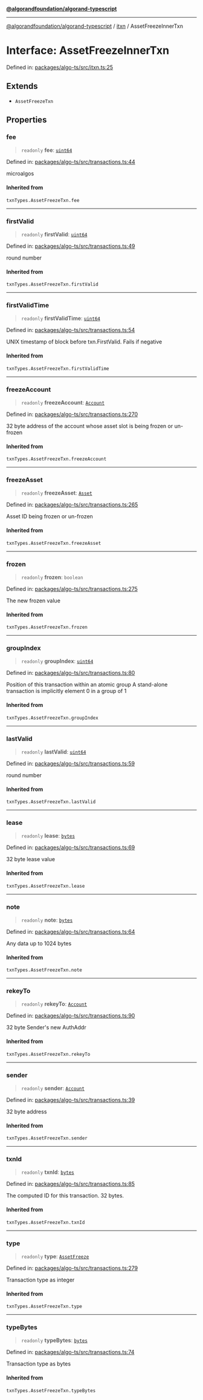 [**@algorandfoundation/algorand-typescript**](../../../README.md)

***

[@algorandfoundation/algorand-typescript](../../../README.md) / [itxn](../README.md) / AssetFreezeInnerTxn

# Interface: AssetFreezeInnerTxn

Defined in: [packages/algo-ts/src/itxn.ts:25](https://github.com/algorandfoundation/puya-ts/blob/14c9827d80da81ff08b4923e997ba22be04aa0db/packages/algo-ts/src/itxn.ts#L25)

## Extends

- `AssetFreezeTxn`

## Properties

### fee

> `readonly` **fee**: [`uint64`](../../../type-aliases/uint64.md)

Defined in: [packages/algo-ts/src/transactions.ts:44](https://github.com/algorandfoundation/puya-ts/blob/14c9827d80da81ff08b4923e997ba22be04aa0db/packages/algo-ts/src/transactions.ts#L44)

microalgos

#### Inherited from

`txnTypes.AssetFreezeTxn.fee`

***

### firstValid

> `readonly` **firstValid**: [`uint64`](../../../type-aliases/uint64.md)

Defined in: [packages/algo-ts/src/transactions.ts:49](https://github.com/algorandfoundation/puya-ts/blob/14c9827d80da81ff08b4923e997ba22be04aa0db/packages/algo-ts/src/transactions.ts#L49)

round number

#### Inherited from

`txnTypes.AssetFreezeTxn.firstValid`

***

### firstValidTime

> `readonly` **firstValidTime**: [`uint64`](../../../type-aliases/uint64.md)

Defined in: [packages/algo-ts/src/transactions.ts:54](https://github.com/algorandfoundation/puya-ts/blob/14c9827d80da81ff08b4923e997ba22be04aa0db/packages/algo-ts/src/transactions.ts#L54)

UNIX timestamp of block before txn.FirstValid. Fails if negative

#### Inherited from

`txnTypes.AssetFreezeTxn.firstValidTime`

***

### freezeAccount

> `readonly` **freezeAccount**: [`Account`](../../../type-aliases/Account.md)

Defined in: [packages/algo-ts/src/transactions.ts:270](https://github.com/algorandfoundation/puya-ts/blob/14c9827d80da81ff08b4923e997ba22be04aa0db/packages/algo-ts/src/transactions.ts#L270)

32 byte address of the account whose asset slot is being frozen or un-frozen

#### Inherited from

`txnTypes.AssetFreezeTxn.freezeAccount`

***

### freezeAsset

> `readonly` **freezeAsset**: [`Asset`](../../../type-aliases/Asset.md)

Defined in: [packages/algo-ts/src/transactions.ts:265](https://github.com/algorandfoundation/puya-ts/blob/14c9827d80da81ff08b4923e997ba22be04aa0db/packages/algo-ts/src/transactions.ts#L265)

Asset ID being frozen or un-frozen

#### Inherited from

`txnTypes.AssetFreezeTxn.freezeAsset`

***

### frozen

> `readonly` **frozen**: `boolean`

Defined in: [packages/algo-ts/src/transactions.ts:275](https://github.com/algorandfoundation/puya-ts/blob/14c9827d80da81ff08b4923e997ba22be04aa0db/packages/algo-ts/src/transactions.ts#L275)

The new frozen value

#### Inherited from

`txnTypes.AssetFreezeTxn.frozen`

***

### groupIndex

> `readonly` **groupIndex**: [`uint64`](../../../type-aliases/uint64.md)

Defined in: [packages/algo-ts/src/transactions.ts:80](https://github.com/algorandfoundation/puya-ts/blob/14c9827d80da81ff08b4923e997ba22be04aa0db/packages/algo-ts/src/transactions.ts#L80)

Position of this transaction within an atomic group
A stand-alone transaction is implicitly element 0 in a group of 1

#### Inherited from

`txnTypes.AssetFreezeTxn.groupIndex`

***

### lastValid

> `readonly` **lastValid**: [`uint64`](../../../type-aliases/uint64.md)

Defined in: [packages/algo-ts/src/transactions.ts:59](https://github.com/algorandfoundation/puya-ts/blob/14c9827d80da81ff08b4923e997ba22be04aa0db/packages/algo-ts/src/transactions.ts#L59)

round number

#### Inherited from

`txnTypes.AssetFreezeTxn.lastValid`

***

### lease

> `readonly` **lease**: [`bytes`](../../../type-aliases/bytes.md)

Defined in: [packages/algo-ts/src/transactions.ts:69](https://github.com/algorandfoundation/puya-ts/blob/14c9827d80da81ff08b4923e997ba22be04aa0db/packages/algo-ts/src/transactions.ts#L69)

32 byte lease value

#### Inherited from

`txnTypes.AssetFreezeTxn.lease`

***

### note

> `readonly` **note**: [`bytes`](../../../type-aliases/bytes.md)

Defined in: [packages/algo-ts/src/transactions.ts:64](https://github.com/algorandfoundation/puya-ts/blob/14c9827d80da81ff08b4923e997ba22be04aa0db/packages/algo-ts/src/transactions.ts#L64)

Any data up to 1024 bytes

#### Inherited from

`txnTypes.AssetFreezeTxn.note`

***

### rekeyTo

> `readonly` **rekeyTo**: [`Account`](../../../type-aliases/Account.md)

Defined in: [packages/algo-ts/src/transactions.ts:90](https://github.com/algorandfoundation/puya-ts/blob/14c9827d80da81ff08b4923e997ba22be04aa0db/packages/algo-ts/src/transactions.ts#L90)

32 byte Sender's new AuthAddr

#### Inherited from

`txnTypes.AssetFreezeTxn.rekeyTo`

***

### sender

> `readonly` **sender**: [`Account`](../../../type-aliases/Account.md)

Defined in: [packages/algo-ts/src/transactions.ts:39](https://github.com/algorandfoundation/puya-ts/blob/14c9827d80da81ff08b4923e997ba22be04aa0db/packages/algo-ts/src/transactions.ts#L39)

32 byte address

#### Inherited from

`txnTypes.AssetFreezeTxn.sender`

***

### txnId

> `readonly` **txnId**: [`bytes`](../../../type-aliases/bytes.md)

Defined in: [packages/algo-ts/src/transactions.ts:85](https://github.com/algorandfoundation/puya-ts/blob/14c9827d80da81ff08b4923e997ba22be04aa0db/packages/algo-ts/src/transactions.ts#L85)

The computed ID for this transaction. 32 bytes.

#### Inherited from

`txnTypes.AssetFreezeTxn.txnId`

***

### type

> `readonly` **type**: [`AssetFreeze`](../../../enumerations/TransactionType.md#assetfreeze)

Defined in: [packages/algo-ts/src/transactions.ts:279](https://github.com/algorandfoundation/puya-ts/blob/14c9827d80da81ff08b4923e997ba22be04aa0db/packages/algo-ts/src/transactions.ts#L279)

Transaction type as integer

#### Inherited from

`txnTypes.AssetFreezeTxn.type`

***

### typeBytes

> `readonly` **typeBytes**: [`bytes`](../../../type-aliases/bytes.md)

Defined in: [packages/algo-ts/src/transactions.ts:74](https://github.com/algorandfoundation/puya-ts/blob/14c9827d80da81ff08b4923e997ba22be04aa0db/packages/algo-ts/src/transactions.ts#L74)

Transaction type as bytes

#### Inherited from

`txnTypes.AssetFreezeTxn.typeBytes`
